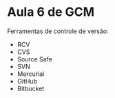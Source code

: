 # Aula 6 de GCM

Ferramentas de controle de versão:

* RCV
* CVS
* Source Safe
* SVN
* Mercurial
* GitHub
* Bitbucket
